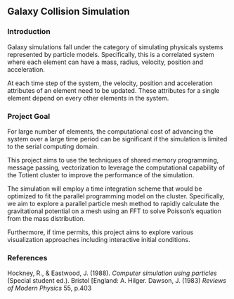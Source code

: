 ## Galaxy Collision Simulation

### Introduction 

Galaxy simulations fall under the category of simulating physicals systems represented by particle models. Specifically, this is a correlated system where each element can have a mass, radius, velocity, position and acceleration. 

At each time step of the system, the velocity, position and acceleration attributes of an element need to be updated. These attributes for a single element depend on every other elements in the system. 


### Project Goal

For large number of elements, the computational cost of advancing the system over a large time period can be significant if the simulation is limited to the serial computing domain. 

This project aims to use the techniques of shared memory programming, message passing, vectorization to leverage the computational capability of the Totient cluster to improve the performance of the simulation. 

The simulation will employ a time integration scheme that would be optimized to fit the parallel programming model on the cluster. Specifically, we aim to explore a parallel particle mesh method to rapidly calculate the gravitational potential on a mesh using an FFT to solve Poisson’s equation from the mass distribution.

Furthermore, if time permits, this project aims to explore various visualization approaches including interactive 
initial conditions.

### References
Hockney, R., & Eastwood, J. (1988). _Computer simulation using particles_ (Special student ed.). Bristol [England: A. Hilger.
Dawson, J. (1983) _Reviews of Modern Physics_ 55, p.403


